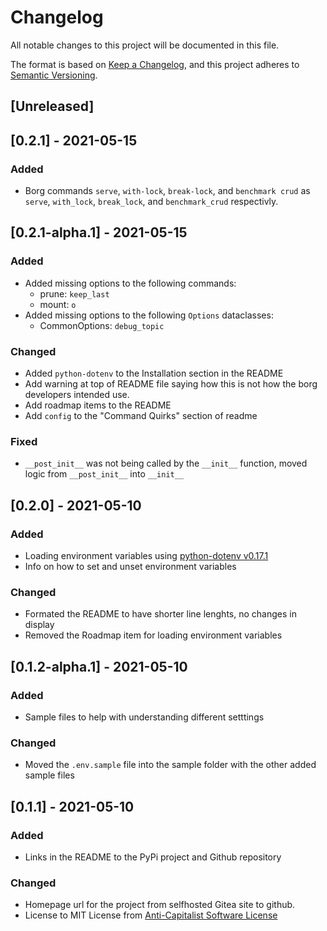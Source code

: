 # Changelog
All notable changes to this project will be documented in this file.

The format is based on [Keep a Changelog](https://keepachangelog.com/en/1.0.0/),
and this project adheres to [Semantic Versioning](https://semver.org/spec/v2.0.0.html).

## [Unreleased]

## [0.2.1] - 2021-05-15
### Added
- Borg commands `serve`, `with-lock`, `break-lock`, and `benchmark crud` as
  `serve`, `with_lock`, `break_lock`, and `benchmark_crud` respectivly.

## [0.2.1-alpha.1] - 2021-05-15
### Added
- Added missing options to the following commands:
  - prune: `keep_last`
  - mount: `o`
- Added missing options to the following `Options` dataclasses:
  - CommonOptions: `debug_topic`

### Changed
- Added `python-dotenv` to the Installation section in the README
- Add warning at top of README file saying how this is not how the borg developers intended use.
- Add roadmap items to the README
- Add `config` to the "Command Quirks" section of readme

### Fixed
- `__post_init__` was not being called by the `__init__` function, moved logic from `__post_init__`
  into `__init__`

## [0.2.0] - 2021-05-10
### Added
- Loading environment variables using
  [python-dotenv v0.17.1](https://github.com/theskumar/python-dotenv/releases/tag/v0.17.1)
- Info on how to set and unset environment variables

### Changed
- Formated the README to have shorter line lenghts, no changes in display
- Removed the Roadmap item for loading environment variables

## [0.1.2-alpha.1] - 2021-05-10
### Added
- Sample files to help with understanding different setttings

### Changed
- Moved the `.env.sample` file into the sample folder with the other added sample files

## [0.1.1] - 2021-05-10
### Added
- Links in the README to the PyPi project and Github repository

### Changed
- Homepage url for the project from selfhosted Gitea site to github.
- License to MIT License from [Anti-Capitalist Software License](https://anticapitalist.software/)
